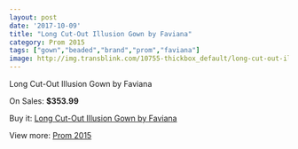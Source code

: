 ```yaml
---
layout: post
date: '2017-10-09'
title: "Long Cut-Out Illusion Gown by Faviana"
category: Prom 2015
tags: ["gown","beaded","brand","prom","faviana"]
image: http://img.transblink.com/10755-thickbox_default/long-cut-out-illusion-gown-by-faviana.jpg
---
```

Long Cut-Out Illusion Gown by Faviana

On Sales: **$353.99**
<a href="https://www.transblink.com/en/prom-2015/3497-long-cut-out-illusion-gown-by-faviana.html"><amp-img layout="responsive" width="600" height="600" src="//img.transblink.com/10755-thickbox_default/long-cut-out-illusion-gown-by-faviana.jpg" alt="Long Cut-Out Illusion Gown by Faviana 0" /></a>
<a href="https://www.transblink.com/en/prom-2015/3497-long-cut-out-illusion-gown-by-faviana.html"><amp-img layout="responsive" width="600" height="600" src="//img.transblink.com/10756-thickbox_default/long-cut-out-illusion-gown-by-faviana.jpg" alt="Long Cut-Out Illusion Gown by Faviana 1" /></a>

Buy it: [Long Cut-Out Illusion Gown by Faviana](https://www.transblink.com/en/prom-2015/3497-long-cut-out-illusion-gown-by-faviana.html "Long Cut-Out Illusion Gown by Faviana")

View more: [Prom 2015](https://www.transblink.com/en/10-prom-2015 "Prom 2015")
